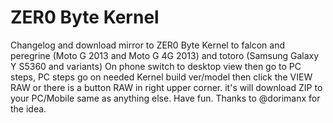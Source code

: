 # ZER0 Byte Kernel
Changelog and download mirror to ZER0 Byte Kernel to falcon and peregrine (Moto G 2013 and Moto G 4G 2013) and totoro (Samsung Galaxy Y S5360 and variants)
On phone switch to desktop view then go to PC steps, PC steps go on needed Kernel build ver/model then click the VIEW RAW or there is a button RAW in right upper corner. it's will download ZIP to your PC/Mobile same as anything else.
Have fun.
Thanks to @dorimanx for the idea.
